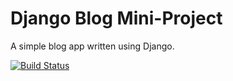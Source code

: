 # Django Blog Mini-Project

A simple blog app written using Django.

[![Build Status](https://travis-ci.org/stiofanEimeid/django-blog.svg?branch=master)](https://travis-ci.org/stiofanEimeid/django-blog)